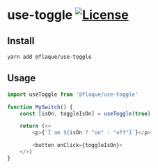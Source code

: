 # use-toggle [![License](https://img.shields.io/npm/l/use-toggle.svg)](https://github.com/flaque/use-toggle/blob/master/package.json)

## Install

```
yarn add @flaque/use-toggle
```

## Usage

```ts
import useToggle from '@flaque/use-toggle'

function MySwitch() {
    const [isOn, toggleIsOn] = useToggle(true)

    return (<>
        <p>{`I am ${isOn ? "on" : "off"}`}</p>

        <button onClick={toggleIsOn}>
    </>)
}
```

